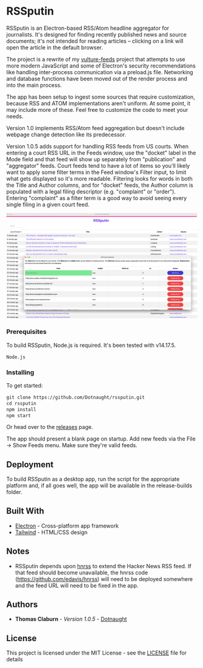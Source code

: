 # RSSputin

RSSputin is an Electron-based RSS/Atom headline aggregator for journalists. It's designed for finding recently published news and source documents; it's not intended for reading articles – clicking on a link will open the article in the default browser.

The project is a rewrite of my [vulture-feeds](https://github.com/Dotnaught/vulture-feeds) project that attempts to use more modern JavaScript and some of Electron's security recommendations like handling inter-process communication via a preload.js file. Networking and database functions have been moved out of the render process and into the main process.

The app has been setup to ingest some sources that require customization, because RSS and ATOM implementations aren't uniform. At some point, it may include more of these. Feel free to customize the code to meet your needs.

Version 1.0 implements RSS/Atom feed aggregation but doesn't include webpage change detection like its predecessor.

Version 1.0.5 adds support for handling RSS feeds from US courts. When entering a court RSS URL in the Feeds window, use the "docket" label in the Mode field and that feed will show up separately from "publication" and "aggregator" feeds. Court feeds tend to have a lot of items so you'll likely want to apply some filter terms in the Feed window's Filter input, to limit what gets displayed so it's more readable. Filtering looks for words in both the Title and Author columns, and for "docket" feeds, the Author column is populated with a legal filing descriptor (e.g. "complaint" or "order"). Entering "complaint" as a filter term is a good way to avoid seeing every single filing in a given court feed.

<img src="https://github.com/Dotnaught/rssputin/blob/main/assets/rssputin_screenshot.png" width="800" />

### Prerequisites

To build RSSputin, Node.js is required. It's been tested with v14.17.5.

```
Node.js
```

### Installing

To get started:

```
git clone https://github.com/Dotnaught/rssputin.git
cd rssputin
npm install
npm start
```

Or head over to the [releases](https://github.com/Dotnaught/rssputin/releases) page.

The app should present a blank page on startup. Add new feeds via the File -> Show Feeds menu. Make sure they're valid feeds.

## Deployment

To build RSSputin as a desktop app, run the script for the appropriate platform and, if all goes well, the app will be available in the release-builds folder. 

## Built With

* [Electron](https://electronjs.org/) - Cross-platform app framework
* [Tailwind](https://tailwindcss.com/) - HTML/CSS design 

## Notes

* RSSputin depends upon [hnrss](https://edavis.github.io/hnrss/) to extend the Hacker News RSS feed. If that feed should become unavailable, the hnrss code (https://github.com/edavis/hnrss) will need to be deployed somewhere and the feed URL will need to be fixed in the app.

## Authors

* **Thomas Claburn** - *Version 1.0.5* - [Dotnaught](https://github.com/Dotnaught)

## License

This project is licensed under the MIT License - see the [LICENSE](LICENSE.md) file for details
